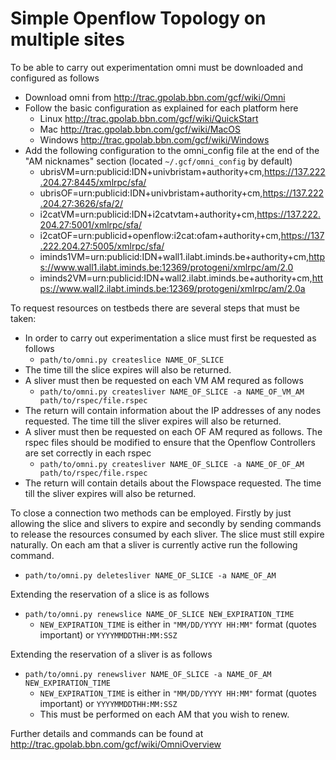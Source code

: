 Simple Openflow Topology on multiple sites
=====

To be able to carry out experimentation omni must be downloaded and configured as follows

- Download omni from http://trac.gpolab.bbn.com/gcf/wiki/Omni
- Follow the basic configuration as explained for each platform here
    - Linux http://trac.gpolab.bbn.com/gcf/wiki/QuickStart
	- Mac http://trac.gpolab.bbn.com/gcf/wiki/MacOS
	- Windows http://trac.gpolab.bbn.com/gcf/wiki/Windows
- Add the following configuration to the omni_config file at the end of the "AM nicknames" section (located `~/.gcf/omni_config` by default)
	- ubrisVM=urn:publicid:IDN+univbristam+authority+cm,https://137.222.204.27:8445/xmlrpc/sfa/
	- ubrisOF=urn:publicid:IDN+univbristam+authority+cm,https://137.222.204.27:3626/sfa/2/
	- i2catVM=urn:publicid:IDN+i2catvtam+authority+cm,https://137.222.204.27:5001/xmlrpc/sfa/
	- i2catOF=urn:publicid+openflow:i2cat:ofam+authority+cm,https://137.222.204.27:5005/xmlrpc/sfa/
	- iminds1VM=urn:publicid:IDN+wall1.ilabt.iminds.be+authority+cm,https://www.wall1.ilabt.iminds.be:12369/protogeni/xmlrpc/am/2.0
	- iminds2VM=urn:publicid:IDN+wall2.ilabt.iminds.be+authority+cm,https://www.wall2.ilabt.iminds.be:12369/protogeni/xmlrpc/am/2.0a


To request resources on testbeds there are several steps that must be taken:

- In order to carry out experimentation a slice must first be requested as follows
	- `path/to/omni.py createslice NAME_OF_SLICE`
- The time till the slice expires will also be returned.
- A sliver must then be requested on each VM AM requred as follows
	- `path/to/omni.py createsliver NAME_OF_SLICE -a NAME_OF_VM_AM path/to/rspec/file.rspec`
- The return will contain information about the IP addresses of any nodes requested. The time till the sliver expires will also be returned.
- A sliver must then be requested on each OF AM requred as follows. The rspec files should be modified to ensure that the Openflow Controllers are set correctly in each rspec
	- `path/to/omni.py createsliver NAME_OF_SLICE -a NAME_OF_OF_AM path/to/rspec/file.rspec`
- The return will contain details about the Flowspace requested. The time till the sliver expires will also be returned.


To close a connection two methods can be employed. Firstly by just allowing the slice and slivers to expire and secondly by sending commands to release the resources consumed by each sliver. The slice must still expire naturally. On each am that a sliver is currently active run the following command. 

- `path/to/omni.py deletesliver NAME_OF_SLICE -a NAME_OF_AM`

Extending the reservation of a slice is as follows

- `path/to/omni.py renewslice NAME_OF_SLICE NEW_EXPIRATION_TIME`
	- `NEW_EXPIRATION_TIME` is either in `"MM/DD/YYYY HH:MM"` format (quotes important) or `YYYYMMDDTHH:MM:SSZ`
	
Extending the reservation of a sliver is as follows

- `path/to/omni.py renewsliver NAME_OF_SLICE -a NAME_OF_AM NEW_EXPIRATION_TIME`
	- `NEW_EXPIRATION_TIME` is either in `"MM/DD/YYYY HH:MM"` format (quotes important) or `YYYYMMDDTHH:MM:SSZ`
	- This must be performed on each AM that you wish to renew.


Further details and commands can be found at http://trac.gpolab.bbn.com/gcf/wiki/OmniOverview
